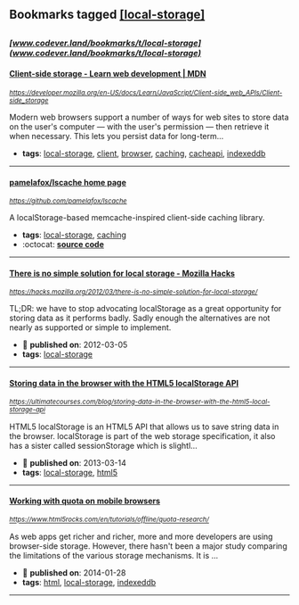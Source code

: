 ## Bookmarks tagged [[local-storage]](https://www.codever.land/search?q=[local-storage])

_<sup><sup>[www.codever.land/bookmarks/t/local-storage](www.codever.land/bookmarks/t/local-storage)</sup></sup>_
---
#### [Client-side storage - Learn web development | MDN](https://developer.mozilla.org/en-US/docs/Learn/JavaScript/Client-side_web_APIs/Client-side_storage)
_<sup>https://developer.mozilla.org/en-US/docs/Learn/JavaScript/Client-side_web_APIs/Client-side_storage</sup>_

Modern web browsers support a number of ways for web sites to store data on the user's computer — with the user's permission — then retrieve it when necessary. This lets you persist data for long-term...
* **tags**: [local-storage](../tagged/local-storage.md), [client](../tagged/client.md), [browser](../tagged/browser.md), [caching](../tagged/caching.md), [cacheapi](../tagged/cacheapi.md), [indexeddb](../tagged/indexeddb.md)
---
#### [pamelafox/lscache home page](https://github.com/pamelafox/lscache)
_<sup>https://github.com/pamelafox/lscache</sup>_

A localStorage-based memcache-inspired client-side caching library.
* **tags**: [local-storage](../tagged/local-storage.md), [caching](../tagged/caching.md)
* :octocat: **[source code](https://github.com/pamelafox/lscache)**
---
#### [There is no simple solution for local storage - Mozilla Hacks](https://hacks.mozilla.org/2012/03/there-is-no-simple-solution-for-local-storage/)
_<sup>https://hacks.mozilla.org/2012/03/there-is-no-simple-solution-for-local-storage/</sup>_

TL;DR: we have to stop advocating localStorage as a great opportunity for storing data as it performs badly. Sadly enough the alternatives are not nearly as supported or simple to implement.
* :calendar: **published on**: 2012-03-05
* **tags**: [local-storage](../tagged/local-storage.md)
---
#### [Storing data in the browser with the HTML5 localStorage API](https://ultimatecourses.com/blog/storing-data-in-the-browser-with-the-html5-local-storage-api)
_<sup>https://ultimatecourses.com/blog/storing-data-in-the-browser-with-the-html5-local-storage-api</sup>_

HTML5 localStorage is an HTML5 API that allows us to save string data in the browser. localStorage is part of the web storage specification, it also has a sister called sessionStorage which is slightl...
* :calendar: **published on**: 2013-03-14
* **tags**: [local-storage](../tagged/local-storage.md), [html5](../tagged/html5.md)
---
#### [Working with quota on mobile browsers](https://www.html5rocks.com/en/tutorials/offline/quota-research/)
_<sup>https://www.html5rocks.com/en/tutorials/offline/quota-research/</sup>_

As web apps get richer and richer, more and more developers are using browser-side storage. However, there hasn't been a major study comparing the limitations of the various storage mechanisms. It is ...
* :calendar: **published on**: 2014-01-28
* **tags**: [html](../tagged/html.md), [local-storage](../tagged/local-storage.md), [indexeddb](../tagged/indexeddb.md)
---
